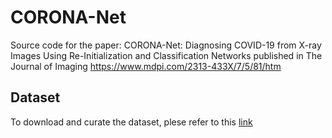 # CORONA-Net
Source code for the paper: CORONA-Net: Diagnosing COVID-19 from X-ray Images Using Re-Initialization and Classification Networks published in The Journal of Imaging https://www.mdpi.com/2313-433X/7/5/81/htm

## Dataset

To  download and curate the dataset, plese refer to this [link](https://github.com/lindawangg/COVID-Net/blob/master/create_COVIDx.ipynb)
